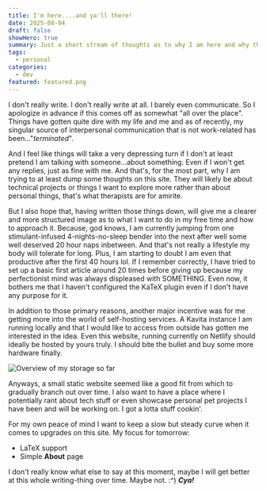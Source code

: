 ```yaml
---
title: I'm here....and ya'll there!
date: 2025-08-04
draft: false
showHero: true
summary: Just a short stream of thoughts as to why I am here and why this site exists in the first place.
tags:
  - personal
categories:
  - dev
featured: featured.png
---
```

I don't really write. I don't really write at all. I barely even communicate. So I apologize in advance if this comes off as somewhat "all over the place".
Things have gotten quite dire with my life and me and as of recently, my singular source of interpersonal communication that is not work-related has been..."*terminated*".

And I feel like things will take a very depressing turn if I don't at least pretend I am talking with someone...about something. Even if I won't get any replies, just as fine with me. And that's, for the most part, why I am trying to at least dump some thoughts on this site. They will likely be about technical projects or things I want to explore more rather than about personal things, that's what therapists are for amirite. 

But I also hope that, having written those things down, will give me a clearer and more structured image as to what I want to do in my free time and how to approach it. Because, god knows, I am currently jumping from one stimulant-infused 4-nights-no-sleep bender into the next after well some well deserved 20 hour naps inbetween. And that's not really a lifestyle my body will tolerate for long. Plus, I am starting to doubt I am even that productive after the first 40 hours lol. If I remember correctly, I have tried to set up a basic first article around 20 times before giving up because my perfectionist mind was always displeased with SOMETHING. Even now, it bothers me that I haven't configured the KaTeX plugin even if I don't have any purpose for it.

In addition to those primary reasons, another major incentive was for me getting more into the world of self-hosting services. A Kavita instance I am running locally   and that I would like to access from outside has gotten me interested in the idea. Even this website, running currently on Netlify should ideally be hosted by yours truly. I should bite the bullet and buy some more hardware finally.

![Overview of my storage so far](https://i.imgur.com/ROav51y.png)

Anyways, a small static website seemed like a good fit from which to gradually branch out over time. I also want to have a place where I potentially rant about tech stuff or even showcase personal pet projects I have been and will be working on. I got a lotta stuff cookin'.

For my own peace of mind I want to keep a slow but steady curve when it comes to upgrades on this site. My focus for tomorrow:
- LaTeX support
- Simple **About** page

I don't really know what else to say at this moment, maybe I will get better at this whole writing-thing over time. Maybe not. :^)
***Cya!***
